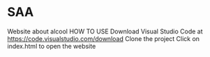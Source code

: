 # SAA
Website about alcool
HOW TO USE
Download Visual Studio Code at
https://code.visualstudio.com/download
Clone the project
Click on index.html to open the website